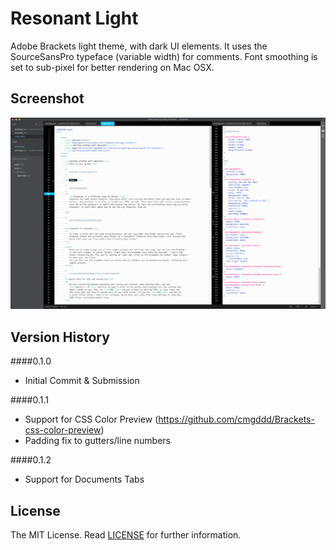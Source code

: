 Resonant Light
===

Adobe Brackets light theme, with dark UI elements. It uses the SourceSansPro typeface (variable width) for comments. Font smoothing is set to sub-pixel for better rendering on Mac OSX.

Screenshot
---

![HTML](images/screenshot-012.png)

Version History
---
####0.1.0

- Initial Commit & Submission

####0.1.1

- Support for CSS Color Preview (https://github.com/cmgddd/Brackets-css-color-preview)
- Padding fix to gutters/line numbers

####0.1.2

- Support for Documents Tabs

License
---

The MIT License. Read [LICENSE](LICENSE) for further information.
